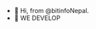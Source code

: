 - 👋 Hi, from @bitinfoNepal.
- 👀 WE DEVELOP

<!---
bitinfoNepal/bitinfoNepal is a ✨ special ✨ repository because its `README.md` (this file) appears on your GitHub profile.
You can click the Preview link to take a look at your changes.
--->
